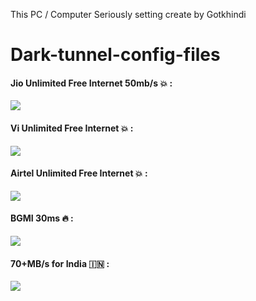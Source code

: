 This PC / Computer Seriously setting
create by Gotkhindi
# Dark-tunnel-config-files


#### Jio Unlimited Free Internet 50mb/s 💥 :
 [![](https://img.shields.io/badge/DOWNLOAD_FILES-red)](https://github.com/mahendraplus/Dark-tunnel-config-files/releases/download/Max_dark_tunnel_config/Premium.File.Enjoy.2023.dark)


#### Vi Unlimited Free Internet 💥 :
 [![](https://img.shields.io/badge/DOWNLOAD_FILES-red)](#)


#### Airtel Unlimited Free Internet 💥 :
 [![](https://img.shields.io/badge/DOWNLOAD_FILES-red)](#)


#### BGMI 30ms 🔥 :
 [![](https://img.shields.io/badge/DOWNLOAD_FILES-red)](#)

#### 70+MB/s for India 🇮🇳 :
 [![](https://img.shields.io/badge/DOWNLOAD_FILES-red)](#)
